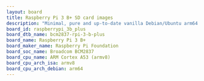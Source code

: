 ```yaml
---
layout: board
title: Raspberry Pi 3 B+ SD card images
description: "Minimal, pure and up-to-date vanilla Debian/Ubuntu arm64 SD card images for Raspberry Pi 3 B+ by Raspberry Pi Foundation, SoC: Broadcom BCM2837, CPU ISA: armv8"
board_id: raspberrypi_3b_plus
board_dtb_name: bcm2837-rpi-3-b-plus
board_name: Raspberry Pi 3 B+
board_maker_name: Raspberry Pi Foundation
board_soc_name: Broadcom BCM2837
board_cpu_name: ARM Cortex A53 (armv8)
board_cpu_arch_isa: armv8
board_cpu_arch_debian: arm64
---
```

